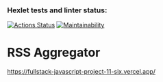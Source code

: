 ### Hexlet tests and linter status:
[![Actions Status](https://github.com/EuRV/fullstack-javascript-project-11/workflows/hexlet-check/badge.svg)](https://github.com/EuRV/fullstack-javascript-project-11/actions)
[![Maintainability](https://api.codeclimate.com/v1/badges/134f3abc6c390ab74e98/maintainability)](https://codeclimate.com/github/EuRV/fullstack-javascript-project-11/maintainability)

# RSS Aggregator

https://fullstack-javascript-project-11-six.vercel.app/